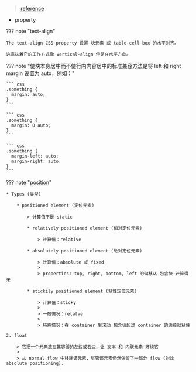 
> [reference](https://developer.mozilla.org/en-US/docs/Web/CSS/Reference)

* property

??? note "text-align"

    The text-align CSS property 设置 块元素 或 table-cell box 的水平对齐。
    
    这意味着它的工作方式像 vertical-align 但是在水平方向。

??? note "使块本身居中而不使行内内容居中的标准兼容方法是将 left 和 right margin 设置为 auto，例如："

    ``` css
    .something {
      margin: auto;
    }
    ```

    ``` css
    .something {
      margin: 0 auto;
    }
    ```

    ``` css
    .something {
      margin-left: auto;
      margin-right: auto;
    }
    ```



??? note "[position](https://developer.mozilla.org/en-US/docs/Web/CSS/position)"

    * Types (类型)

        * positioned element (定位元素)

            > 计算值不是 static

            * relatively positioned element (相对定位元素)

                > 计算值：relative

            * absolutely positioned element (绝对定位元素)

                > 计算值：absolute 或 fixed
                >
                > properties: top, right, bottom, left 的偏移从 包含块 计算得来

            * stickily positioned element (粘性定位元素)

                > 计算值：sticky
                >
                > 一般情况：relatve
                >
                > 特殊情况：在 container 里滚动 包含块超过 container 的边缘就粘住

    2. float

        > 它把一个元素放在其容器的左边或右边，让 文本 和 内联元素 环绕它
        >
        > 从 normal flow 中移除该元素，尽管该元素仍然保留了一部分 flow (对比 absolute positioning).




